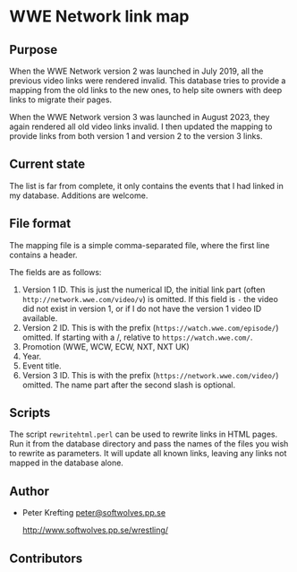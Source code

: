 # WWE Network link map

## Purpose

When the WWE Network version 2 was launched in July 2019, all the previous
video links were rendered invalid. This database tries to provide a mapping
from the old links to the new ones, to help site owners with deep links to
migrate their pages.

When the WWE Network version 3 was launched in August 2023, they again
rendered all old video links invalid. I then updated the mapping to provide
links from both version 1 and version 2 to the version 3 links.

## Current state

The list is far from complete, it only contains the events that I had linked
in my database. Additions are welcome.

## File format

The mapping file is a simple comma-separated file, where the first line
contains a header.

The fields are as follows:

 1. Version 1 ID. This is just the numerical ID, the initial link part
   (often `http://network.wwe.com/video/v`) is omitted.
    If this field is `-` the video did not exist in version 1, or if I
    do not have the version 1 video ID available.
 2. Version 2 ID. This is with the prefix
   (`https://watch.wwe.com/episode/`) omitted. If starting with a /,
    relative to `https://watch.wwe.com/`.
 3. Promotion (WWE, WCW, ECW, NXT, NXT UK)
 4. Year.
 5. Event title.
 6. Version 3 ID. This is with the prefix
   (`https://network.wwe.com/video/`) omitted. The name part after
    the second slash is optional.

## Scripts

The script `rewritehtml.perl` can be used to rewrite links in HTML pages.
Run it from the database directory and pass the names of the files you wish
to rewrite as parameters. It will update all known links, leaving any
links not mapped in the database alone.

## Author

 * Peter Krefting
   peter@softwolves.pp.se

   http://www.softwolves.pp.se/wrestling/

## Contributors

